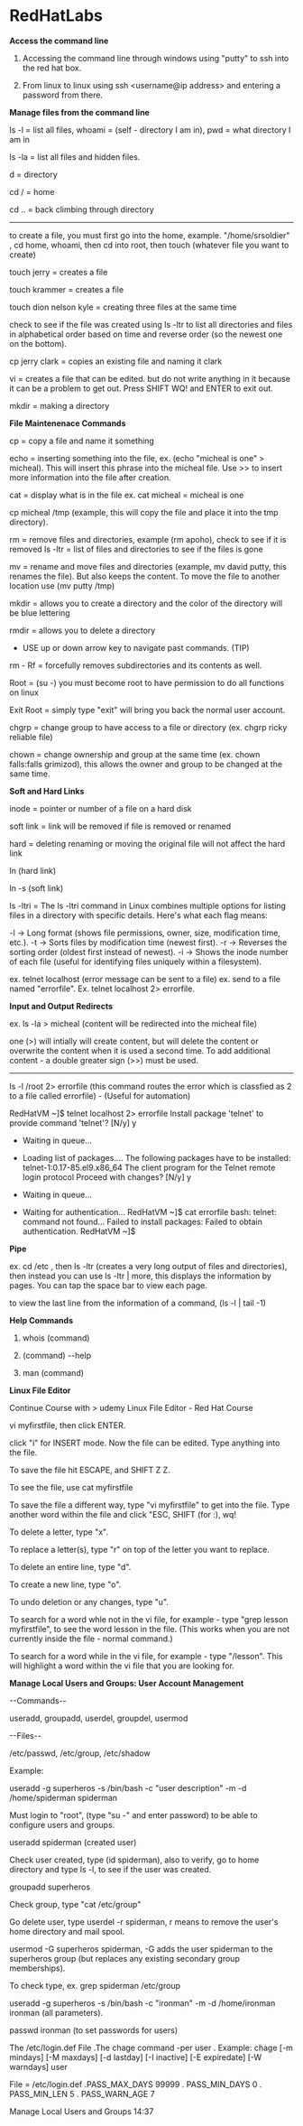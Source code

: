 # RedHatLabs

**Access the command line**

1. Accessing the command line through windows using "putty" to ssh into the red hat box. 

2. From linux to linux using ssh <username@ip address> and entering a password from there.


**Manage files from the command line**

ls -l = list all files, whoami = (self - directory I am in), pwd = what directory I am in 

ls -la = list all files and hidden files.

d = directory 

cd / = home 

cd .. = back climbing through directory

-------------------------

to create a file, you must first go into the home, example. "/home/srsoldier" , cd home, whoami, then cd into root, then touch (whatever file you want to create) 

touch jerry = creates a file

touch krammer = creates a file 

touch dion nelson kyle = creating three files at the same time

check to see if the file was created using ls -ltr to list all directories and files in alphabetical order based on time and reverse order (so the newest one on the bottom).

cp jerry clark = copies an existing file and naming it clark

vi = creates a file that can be edited. but do not write anything in it because it can be a problem to get out. Press SHIFT WQ! and ENTER to exit out. 

mkdir = making a directory 

**File Maintenenace Commands**

cp = copy a file and name it something

echo = inserting something into the file, ex. (echo "micheal is one" > micheal). This will insert this phrase into the micheal file. Use >> to insert more information into the file after creation.

cat = display what is in the file ex. cat micheal = micheal is one

cp micheal /tmp (example, this will copy the file and place it into the tmp directory).

rm = remove files and directories, example (rm apoho), check to see if it is removed ls -ltr = list of files and directories to see if the files is gone

mv = rename and move files and directories (example, mv david putty, this renames the file). But also keeps the content. To move the file to another location use (mv putty /tmp)

mkdir = allows you to create a directory and the color of the directory will be blue lettering

rmdir = allows you to delete a directory 

- USE up or down arrow key to navigate past commands. (TIP)

 rm - Rf = forcefully removes subdirectories and its contents as well.

 Root = (su -) you must become root to have permission to do all functions on linux

 Exit Root = simply type "exit" will bring you back the normal user account.

 chgrp = change group to have access to a file or directory (ex. chgrp ricky reliable file)

 chown = change ownership and group at the same time (ex. chown falls:falls grimizod), this allows the owner and group to be changed at the same time.

 **Soft and Hard Links**


 inode = pointer or number of a file on a hard disk 

 soft link = link will be removed if file is removed or renamed

 hard = deleting renaming or moving the original file will not affect the hard link

 ln (hard link)

 ln -s (soft link)

ls -ltri = The ls -ltri command in Linux combines multiple options for listing files in a directory with specific details. Here's what each flag means:

-l → Long format (shows file permissions, owner, size, modification time, etc.).
-t → Sorts files by modification time (newest first).
-r → Reverses the sorting order (oldest first instead of newest).
-i → Shows the inode number of each file (useful for identifying files uniquely within a filesystem).

ex. telnet localhost (error message can be sent to a file) ex. send to a file named "errorfile". Ex. telnet localhost 2> errorfile. 


**Input and Output Redirects**

ex. ls -la > micheal (content will be redirected into the micheal file)

one (>) will intially will create content, but will delete the content or overwrite the content when it is used a second time. To add additional content - a double greater sign (>>) must be used.

-----

ls -l /root 2> errorfile (this command routes the error which is classfied as 2 to a file called errorfile) - (Useful for automation)

RedHatVM ~]$ telnet localhost 2> errorfile
Install package 'telnet' to provide command 'telnet'? [N/y] y

 * Waiting in queue... 
 * Loading list of packages.... 
The following packages have to be installed:
 telnet-1:0.17-85.el9.x86_64	The client program for the Telnet remote login protocol
Proceed with changes? [N/y] y


 * Waiting in queue... 
 * Waiting for authentication... 
RedHatVM ~]$ cat errorfile
bash: telnet: command not found...
Failed to install packages: Failed to obtain authentication.
RedHatVM ~]$ 


**Pipe**

ex. cd /etc , then ls -ltr (creates a very long output of files and directories), then instead you can use ls -ltr | more, this displays the information by pages. You can tap the space bar to view each page.

to view the last line from the information of a command, (ls -l | tail -1)


**Help Commands**

1. whois (command)

2. (command) --help

3. man (command)


**Linux File Editor**


Continue Course with > udemy Linux File Editor - Red Hat Course

vi myfirstfile, then click ENTER.

click "i" for INSERT mode. Now the file can be edited. Type anything into the file. 

To save the file hit ESCAPE, and SHIFT Z Z. 

To see the file, use cat myfirstfile

To save the file a different way, type "vi myfirstfile" to get into the file. Type another word within the file and click "ESC, SHIFT (for :), wq! 

To delete a letter, type "x".

To replace a letter(s), type "r" on top of the letter you want to replace.

To delete an entire line, type "d".

To create a new line, type "o".

To undo deletion or any changes, type "u".

To search for a word whle not in the vi file, for example - type "grep lesson myfirstfile", to see the word lesson in the file. (This works when you are not currently inside the file - normal command.)

To search for a word while in the vi file, for example - type "/lesson". This will highlight a word within the vi file that you are looking for.

**Manage Local Users and Groups: User Account Management**

--Commands-- 

useradd, groupadd, userdel, groupdel, usermod

--Files--

/etc/passwd, /etc/group, /etc/shadow

Example:

useradd -g superheros -s /bin/bash -c "user description" -m -d /home/spiderman spiderman

Must login to "root", (type "su -" and enter password) to be able to configure users and groups.

useradd spiderman (created user)

Check user created, type (id spiderman), also to verify, go to home directory and type ls -l, to see if the user was created.

groupadd superheros

Check group, type "cat /etc/group"

Go delete user, type userdel -r spiderman, r means to remove the user's home directory and mail spool.

usermod -G superheros spiderman, -G adds the user spiderman to the superheros group (but replaces any existing secondary group memberships).

To check type, ex. grep spiderman /etc/group

useradd -g superheros -s /bin/bash -c "ironman" -m -d /home/ironman ironman (all parameters).

passwd ironman (to set passwords for users)

The /etc/login.def File .The chage command -per user . Example: chage [-m mindays] [-M maxdays] [-d lastday] [-I inactive] [-E expiredate] [-W warndays] user

File = /etc/login.def .PASS_MAX_DAYS 99999 . PASS_MIN_DAYS 0 . PASS_MIN_LEN 5 . PASS_WARN_AGE 7 

Manage Local Users and Groups 14:37 








 
